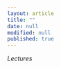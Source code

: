 ```yaml
---
layout: article
title: ""
date: null
modified: null
published: true
---
```


*Lectures*


<!--
Date | Lecture | Lecture | Readings
-----|---------| -------| --------
01/25/16 | No lecture (cancelled due to snowstorm). | [No Lecture]() | 
01/27/16 | Introduction: What are algorithms? What are data structures? What are NP-hard problems? What are undecidable problems? | [Lecture 1]() | CLRS Chapter 1
02/01/16 | Warm-up: Insertion Sort and Merge Sort. | [Lecture 2]() | CLRS Chapter 2
02/03/16 | Asymptotic Notation. | [Lecture 3]() | CLRS Chapter 3
02/08/16 | Divide and Conquer I: Maximum Subarray. | [Lecture 4]() | CLRS Chapter 4.1
02/10/16 | Divide and Conquer II: Matrix Multiplication with Strassen's Algorithm. | [Lecture 5]() | CLRS Chapter 4.2
02/15/16 | No lecture (cancelled due to snowstorm). | [No Lecture]() |
02/17/16 | Solving Recurrences I: Master Theorem. | [Lecture 6]() | CLRS Chapter 4.5
02/22/16 | Solving Recurrences II: Master Theorem Proof. | [Lecture 7]() | CLRS Chapter 4.6
02/24/16 | Randomized Algorithms I: Encrypted Max, Polynomial Identity. | [Lecture 8]() | CLRS Chapter 5.1 and 5.2
02/29/16 | Randomized Algorithms II: Karger's Algorithm for Min-Cut. |[Lecture 9]()| [Wikipedia Entry](https://en.wikipedia.org/wiki/Karger%27s_algorithm)
03/02/16 | Sorting Algorithms I: Heapsort and Priority Queues. |[Lecture 10]()| CLRS Chapter 6
03/07/16 | Sorting Algorithms II: Quicksort. |[Lecture 11]()| CLRS Chapter 7
03/09/16 | Sorting Algorithms III: Quicksort Analysis. | [Lecture 12]()| CLRS Exercise 7-3
03/14/16 | SPRING BREAK. | [No Lecture]() |
03/16/16 | SPRING BREAK. | [No Lecture]() |
03/21/16 | Sorting Algorithms IV: Sorting in Linear Time. Selection Algorithms. | [Lecture 13]()| CLRS Chapter 8 and 9.2
03/23/16 | MIDTERM. | [No Lecture]()|
03/28/16 | Elementary Data Structures: Stacks, Queues, Trees, Lists. Implementation with Pointers. | [Lecture 14]()| CLRS Chapter 10
03/30/16 | Dictionary Data Structures: Direct-Address Hash Tables.  | [Lecture 15]()| CLRS Chapter 11.2
04/04/16 | Universal Collection of Hash Funtions: Searching in Expected Constant Time.  | [Lecture 16]()| CLRS Chapter 11.3.3
04/06/16 | Order-Based Data Structures: Binary Search Trees. | [Lecture 17]()| CLRS Chapters 12.1-12.3 
04/11/16 | Introduction to Red-Black Trees. | [Lecture 18]()| CLRS Chapter 13
04/13/16 | Red-Black Tree insertion and deletion. | [Lecture 19]()| CLRS Chapter 13
04/18/16 | Introduction to Dynamic Programming. Rod cutting. | [Lecture 20]()| CLRS Chapter 15.1
04/20/16 | Dynamic Programming, continued: Longest Common Substring | [Lecture 21]()| [Wikipedia Entry](https://en.wikipedia.org/wiki/Longest_common_substring_problem)
04/25/16 | Introduction to Graphs. BFS and DFS algorithms. | [Lecture 22]()| CLRS Chapter 22.1-22.3
04/27/16 | Graphs, continued: Minimum Spanning Trees.  | [Lecture 23]()| CLRS Chapter 23
05/02/16 | Multiplying polynomials with FFT.  | [Lecture 24]()| CLRS Chapter 30
05/04/16 | Introduction to NP-completeness: P and NP.  | [Lecture 25]()| CLRS Chapter 34
05/09/16 | Reduction of all of NP to CIRCUIT-SAT. Reduction of CIRCUIT-SAT to IND-SET.  | [Lecture 26]()| CLRS Chapter 34

-->
<!-- 
03/07/16 | Sorting Algorithms II: Quicksort. |[Lecture 11]()| CLRS Chapter 7
 09/18/14 | Application of message authentication codes. Random number generation.   | [Lecture 6](http://enee459c.github.io/lectures/week3/09_18_14.pdf) | [GT](http://www.securitybook.net/) 8.1.4
 09/23/14 | Introduction to public key encryption (PKE). Number theory basics.  | [Lecture 7](http://enee459c.github.io/lectures/week4/09_23_14.pdf) | [GT](http://www.securitybook.net/) 8.2, [WS](http://faculty.mu.edu.sa/public/uploads/1360993259.0858Cryptography%20and%20Network%20Security%20Principles%20and%20Practice,%205th%20Edition.pdf) 4
 09/25/14| Algorithms for PKE: Euclidean algorithm and multiplicative inverses.|  [Lecture 8](http://enee459c.github.io/lectures/week4/09_25_14.pdf)  | [KL](http://www.cs.umd.edu/~jkatz/imc.html) 7.1, [KL](http://www.cs.umd.edu/~jkatz/imc.html) 7.3  |
 09/30/14| RSA and ElGamal encryption. |  [Lecture 9](http://enee459c.github.io/lectures/week5/09_30_14.pdf)  | [GT](http://www.securitybook.net/) 8.5.2, [WS](http://faculty.mu.edu.sa/public/uploads/1360993259.0858Cryptography%20and%20Network%20Security%20Principles%20and%20Practice,%205th%20Edition.pdf) 9, [WS](http://faculty.mu.edu.sa/public/uploads/1360993259.0858Cryptography%20and%20Network%20Security%20Principles%20and%20Practice,%205th%20Edition.pdf) 10.2 |
 10/02/14| Digital signatures and certificates. | [Lecture 10](http://enee459c.github.io/lectures/week5/10_02_14.pdf) | [GT](http://www.securitybook.net/) 1.3.5, [GT](http://www.securitybook.net/) 8.4 |
 10/07/14|Certification authorities. Kerberos authentication. | [Lecture 11](http://enee459c.github.io/lectures/week6/10_07_14.pdf)| [GT](http://www.securitybook.net/) 7.1.2, [GT](http://www.securitybook.net/) 9.6 |
 10/09/14| Diffie-Hellman key exchange. Zero knowledge. Anonymous communication/Tor. | [Lecture 12](http://enee459c.github.io/lectures/week6/10_09_14.pdf) | [GT](http://www.securitybook.net/) 8.2.4|
 10/14/14| Password authentication. |[Lecture 13](http://enee459c.github.io/lectures/week7/10_14_14.pdf)| [GT](http://www.securitybook.net/) 1.4.2 |
 10/16/14|Password cracking with rainbow tables. | [Lecture 14](http://enee459c.github.io/lectures/week7/10_16_14.pdf) |[GT](http://www.securitybook.net/) 3.3.2|
 10/21/14| Midterm review. | [Lecture 15]() | |
 10/23/14 | Midterm exam.  | No lecture. | |
 10/28/14| Access control and information flow. | [Lecture 16](http://enee459c.github.io/lectures/week9/10_28_14.pdf)| [GT](http://www.securitybook.net/) 1.2, [GT](http://www.securitybook.net/) 3.4.6|
 10/30/14| OS security and buffer overflow attacks. | [Lecture 17](http://enee459c.github.io/lectures/week9/10_30_14.pdf)| [GT](http://www.securitybook.net/) 3.4|
 11/04/14 | Recent vulnerabilities: Shellshock and goto fail (invited lecture by [Andrew Ruef](http://www.cs.umd.edu/~awruef)) .  | [Lecture 18](http://enee459c.github.io/lectures/week10/tale_of_two_bugs.pptx) | |
 11/06/14 | Exploring the 2014 UMD data breach (invited lecture by [Jeff McKinney](http://www.ece.umd.edu/staff/mckinney)).    |  [Lecture 19]() | |
 11/11/14 | Network security: Computer networking basics. | [Lecture 20](http://enee459c.github.io/lectures/week11/11_11_14.pdf)| [GT](http://www.securitybook.net/) 5.1-5.4 |
 11/13/14 | Network security: Link layer and transport layer vulnerabilities.  | [Lecture 21](http://enee459c.github.io/lectures/week11/11_13_14.pdf)  | [GT](http://www.securitybook.net/) 5.5 |
 11/18/14 | Web security: XSS and SQL injection attacks.  | [Lecture 22](http://enee459c.github.io/lectures/week12/11_18_14.pdf)  | [GT](http://www.securitybook.net/) 7 |
 11/20/14 | Malware.  |  [Lecture 23](http://enee459c.github.io/lectures/week12/11_20_14.pdf) | [GT](http://www.securitybook.net/) 4 |
 11/25/14 | Secure storage.  | [Lecture 24](http://enee459c.github.io/lectures/week12/11_25_14.pdf)  | |
 11/27/14 | Thanksgiving recess.  | No lecture.  | |
 12/02/14 | Bitcoin (invited lecture by [Andrew Miller](http://www.cs.umd.edu/~amiller)).  | [Lecture 25](https://docs.google.com/presentation/d/1g3j8LsY3smEFe0s7acALaAN2SayOlhtgeeDc-4_cUuk/edit?usp=sharing) | |
 12/04/14 | Secure storage with number-theoretic assumptions.  | [Lecture 26](http://enee459c.github.io/lectures/week13/12_4_14.pdf)| |
 12/09/14 | Private cloud processing with homomorphic encryption.   | [Lecture 27](http://enee459c.github.io/lectures/week14/12_9_14.pdf) | |
 12/11/14 | Final review.  | [Lecture 28]() | |
 12/19/14 | Final exam: 1.30pm to 3.30pm. | No lecture. |
 -->
